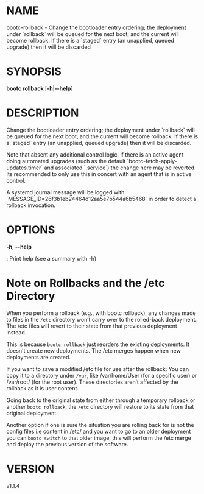 # NAME

bootc-rollback - Change the bootloader entry ordering; the deployment
under \`rollback\` will be queued for the next boot, and the current
will become rollback. If there is a \`staged\` entry (an unapplied,
queued upgrade) then it will be discarded

# SYNOPSIS

**bootc rollback** \[**-h**\|**\--help**\]

# DESCRIPTION

Change the bootloader entry ordering; the deployment under \`rollback\`
will be queued for the next boot, and the current will become rollback.
If there is a \`staged\` entry (an unapplied, queued upgrade) then it
will be discarded.

Note that absent any additional control logic, if there is an active
agent doing automated upgrades (such as the default
\`bootc-fetch-apply-updates.timer\` and associated \`.service\`) the
change here may be reverted. Its recommended to only use this in concert
with an agent that is in active control.

A systemd journal message will be logged with
\`MESSAGE_ID=26f3b1eb24464d12aa5e7b544a6b5468\` in order to detect a
rollback invocation.

# OPTIONS

**-h**, **\--help**

:   Print help (see a summary with -h)

# Note on Rollbacks and the /etc Directory

When you perform a rollback (e.g., with bootc rollback), any changes made to files in the `/etc` directory won’t carry over to the rolled-back deployment.
The /etc files will revert to their state from that previous deployment instead.

This is because `bootc rollback` just reorders the existing deployments. It doesn't create new deployments. The /etc merges happen when new deployments are created.

If you want to save a modified /etc file for use after the rollback:
You can copy it to a directory under `/var`, like /var/home/User (for a specific user) or /var/root/ (for the root user).
These directories aren’t affected by the rollback as it is user content.

Going back to the original state from either through a temporary rollback or another `bootc rollback`, the `/etc` directory will restore to its state from that original deployment.

Another option if one is sure the situation you are rolling back for is not the config files i.e content in /etc/ and you want to go to an older deployment you can `bootc switch`
to that older image, this will perform the /etc merge and deploy the previous version of the software.

# VERSION

v1.1.4
